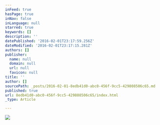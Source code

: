 ```yaml
---
inFeed: true
hasPage: true
inNav: false
inLanguage: null
starred: true
keywords: []
description: ''
datePublished: '2016-02-01T23:17:59.256Z'
dateModified: '2016-02-01T23:17:15.281Z'
authors: []
publisher:
  name: null
  domain: null
  url: null
  favicon: null
title: ''
author: []
sourcePath: _posts/2016-02-01-8edb41d0-abc0-456f-9cc5-429808506c65.md
published: true
url: 8edb41d0-abc0-456f-9cc5-429808506c65/index.html
_type: Article

---
```

![](https://the-grid-user-content.s3-us-west-2.amazonaws.com/a10fa0cf-c39b-43c1-903b-89fed207dc93.jpg)